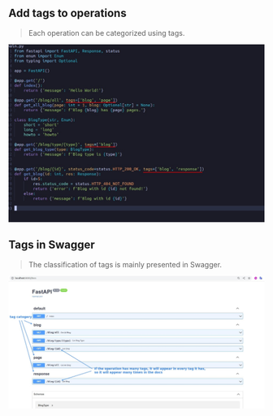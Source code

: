## **Add tags to operations**

> Each operation can be categorized using tags.

![Alt add tags](pic/09.jpg)

## **Tags in Swagger**

> The classification of tags is mainly presented in Swagger.

![Alt swagger](pic/10.jpg)
